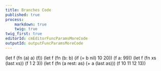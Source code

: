 ```yaml
---
title: Branches Code
published: true
process:
    markdown: true
    twig: true
twig_first: true
editorId: cmEditorFuncParamsMoreCode
outputId: outputFuncParamsMoreCode
---
```

(let f (fn (a) a)
  (f))
(let f (fn (b: b) (if (= b nil) 10 20))
  (f a: 99))
(let f (fn xs (last xs))
  (f 1 2 3))
(let f (fn (a rest: as) (+ a (last as)))
  (f 10 11 12 13))

